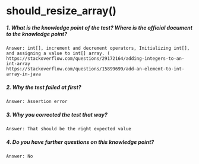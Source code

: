 # should_resize_array()
##### 1. What is the knowledge point of the test? Where is the official document to the knowledge point?
    Answer: int[], increment and decrement operators, Initializing int[], and assigning a value to int[] array. (
    https://stackoverflow.com/questions/29172164/adding-integers-to-an-int-array 
    https://stackoverflow.com/questions/15899699/add-an-element-to-int-array-in-java
##### 2. Why the test failed at first?
    Answer: Assertion error
##### 3. Why you corrected the test that way?
    Answer: That should be the right expected value
##### 4. Do you have further questions on this knowledge point?
    Answer: No

